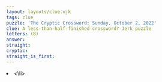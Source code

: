 ```yaml
---
layout: layouts/clue.njk
tags: clue
puzzle: 'The Cryptic Crossword: Sunday, October 2, 2022'
clue: A less-than-half-finished crossword? Jerk puzzle
letters: (8)
answer:
straight:
cryptic:
straight_is_first:
---
```

<li><\li>